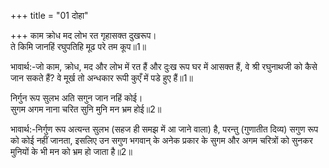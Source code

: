 +++
title = "01 दोहा"

+++
काम क्रोध मद लोभ रत गृहासक्त दुखरूप।  
ते किमि जानहिं रघुपतिहि मूढ परे तम कूप॥1॥  

भावार्थ:-जो काम, क्रोध, मद और लोभ में रत हैं और दुःख रूप घर में आसक्त हैं, वे श्री रघुनाथजी को कैसे जान सकते हैं? वे मूर्ख तो अन्धकार रूपी कुएँ में पडे हुए हैं॥1॥  

निर्गुन रूप सुलभ अति सगुन जान नहिं कोई।  
सुगम अगम नाना चरित सुनि मुनि मन भ्रम होई॥2॥  

भावार्थ:-निर्गुण रूप अत्यन्त सुलभ (सहज ही समझ में आ जाने वाला) है, परन्तु (गुणातीत दिव्य) सगुण रूप को कोई नहीं जानता, इसलिए उन सगुण भगवान्‌ के अनेक प्रकार के सुगम और अगम चरित्रों को सुनकर मुनियों के भी मन को भ्रम हो जाता है॥2॥  



<div class="audioEmbed"  caption="AIR-वाचनम्" src="https://archive
.org/download/rAmcharitmAnas-AIR/EPI-381.mp3"></div>
